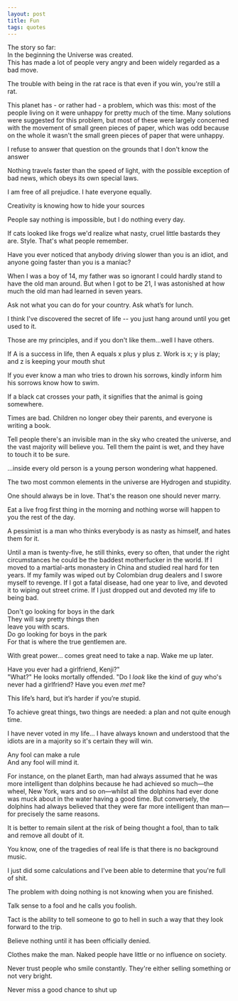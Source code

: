 ```yaml
---
layout: post
title: Fun
tags: quotes
--- 
```


The story so far:<br/>In the beginning the Universe was created.<br/>This has made a lot of people very angry and been widely regarded as a bad move.



The trouble with being in the rat race is that
 even if you win, you're still a rat.


This planet has - or rather had - a problem, which was this: most of the people living on it were unhappy for pretty much of the time. Many solutions were suggested for this problem, but most of these were largely concerned with the movement of small green pieces of paper, which was odd because on the whole it wasn't the small green pieces of paper that were unhappy.


I refuse to answer that question on the grounds that I don't know the answer


Nothing travels faster than the speed of light, with the possible exception of bad news, which obeys its own special laws.


I am free of all prejudice. I hate everyone equally. 


Creativity is knowing how to hide your sources


People say nothing is impossible, but I do nothing every day.


If cats looked like frogs we'd realize what nasty, cruel little bastards they are.  Style.  That's what people remember.



Have you ever noticed that anybody driving slower than you is an idiot, and anyone going faster than you is a maniac?


When I was a boy of 14, my father was so ignorant I could hardly stand to have the old man around. But when I got to be 21, I was astonished at how much the old man had learned in seven years.



Ask not what you can do for your country. Ask what’s for lunch.



I think I've discovered the secret of life -- you just hang around until you get used to it.



Those are my principles, and if you don't like them...well I have others.

If A is a success in life, then A equals x plus y plus z. Work is x; y is play; and z is keeping your mouth shut

If you ever know a man who tries to drown his sorrows, kindly inform him his sorrows know how to swim.



If a black cat crosses your path, it signifies that the animal is going somewhere.



Times are bad.  Children no longer obey their parents, and everyone is writing a book.



Tell people there's an invisible man in the sky who created the universe, and the vast majority will believe you. Tell them the paint is wet, and they have to touch it to be sure.



...inside every old person is a young person wondering what happened.



The two most common elements in the universe are Hydrogen and stupidity.



One should always be in love. That's the reason one should never marry.



Eat a live frog first thing in the morning and nothing worse will happen to you the rest of the day.


A pessimist is a man who thinks everybody is as nasty as himself, and hates them for it.


Until a man is twenty-five, he still thinks, every so often, that under the right circumstances he could be the baddest motherfucker in the world. If I moved to a martial-arts monastery in China and studied real hard for ten years. If my family was wiped out by Colombian drug dealers and I swore myself to revenge. If I got a fatal disease, had one year to live, and devoted it to wiping out street crime. If I just dropped out and devoted my life to being bad.



Don't go looking for boys in the dark<br/>They will say pretty things then<br/>leave you with scars.<br/>Do go looking for boys in the park<br/>For that is where the true gentlemen are.


With great power... comes great need to take a nap. Wake me up later.



Have you ever had a girlfriend, Kenji?"<br/>"What?" He looks mortally offended. "Do I <i>look</i> like the kind of guy who's never had a girlfriend? Have you even <i>met</i> me?


This life’s hard,  but it’s harder if you’re stupid.



To achieve great things, two things are needed: a plan and not quite enough time.


I have never voted in my life... I have always known and understood that the idiots are in a majority so it's certain they will win.



Any fool can make a rule<br/>And any fool will mind it.


For instance, on the planet Earth, man had always assumed that he was more intelligent than dolphins because he had achieved so much&mdash;the wheel, New York, wars and so on&mdash;whilst all the dolphins had ever done was muck about in the water having a good time. But conversely, the dolphins had always believed that they were far more intelligent than man&mdash;for precisely the same reasons.


It is better to remain silent at the risk of being thought a fool, than to talk and remove all doubt of it.

You know, one of the tragedies of real life is that there is no background music.

I just did some calculations and I've been able to determine that you're full of shit.

The problem with doing nothing is not knowing when you are finished.

Talk sense to a fool and he calls you foolish.


Tact is the ability to tell someone to go to hell in such a way that they look forward to the trip.

Believe nothing until it has been officially denied.

Clothes make the man. Naked people have little or no influence on society.


Never trust people who smile constantly. They're either selling something or not very bright.

Never miss a good chance to shut up